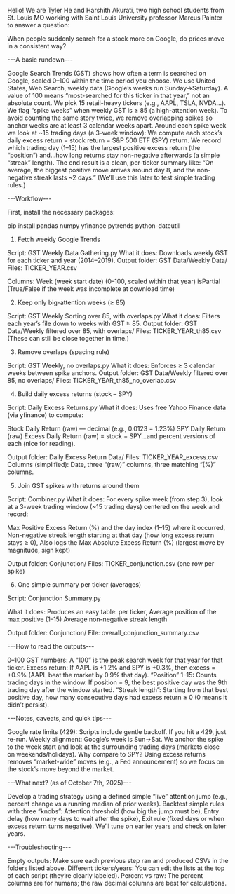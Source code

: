 Hello! We are Tyler He and Harshith Akurati, two high school students from St. Louis MO working with Saint Louis University professor Marcus Painter to answer a question: 

When people suddenly search for a stock more on Google, do prices move in a consistent way?



---A basic rundown---



Google Search Trends (GST) shows how often a term is searched on Google, scaled 0–100 within the time period you choose.
We use United States, Web Search, weekly data (Google’s weeks run Sunday→Saturday).
A value of 100 means “most-searched for this ticker in that year,” not an absolute count.
We pick 15 retail-heavy tickers (e.g., AAPL, TSLA, NVDA…).
We flag “spike weeks” when weekly GST is ≥ 85 (a high-attention week).
To avoid counting the same story twice, we remove overlapping spikes so anchor weeks are at least 3 calendar weeks apart.
Around each spike week we look at ~15 trading days (a 3-week window):
We compute each stock’s daily excess return = stock return − S&P 500 ETF (SPY) return.
We record which trading day (1–15) has the largest positive excess return (the “position”) and...how long returns stay non-negative afterwards (a simple “streak” length).
The end result is a clean, per-ticker summary like: “On average, the biggest positive move arrives around day 8, and the non-negative streak lasts ~2 days.” (We’ll use this later to test simple trading rules.)



---Workflow---



First, install the necessary packages:

pip install pandas numpy yfinance pytrends python-dateutil

1) Fetch weekly Google Trends

Script: GST Weekly Data Gathering.py
What it does: Downloads weekly GST for each ticker and year (2014–2019).
Output folder: GST Data/Weekly Data/
Files: TICKER_YEAR.csv

Columns:
Week (week start date)
<TICKER> (0–100, scaled within that year)
isPartial (True/False if the week was incomplete at download time)

2) Keep only big-attention weeks (≥ 85)

Script: GST Weekly Sorting over 85, with overlaps.py
What it does: Filters each year’s file down to weeks with GST ≥ 85.
Output folder: GST Data/Weekly filtered over 85, with overlaps/
Files: TICKER_YEAR_th85.csv
(These can still be close together in time.)

3) Remove overlaps (spacing rule)

Script: GST Weekly, no overlaps.py
What it does: Enforces ≥ 3 calendar weeks between spike anchors.
Output folder: GST Data/Weekly filtered over 85, no overlaps/
Files: TICKER_YEAR_th85_no_overlap.csv

4) Build daily excess returns (stock – SPY)

Script: Daily Excess Returns.py
What it does: Uses free Yahoo Finance data (via yfinance) to compute:

Stock Daily Return (raw) — decimal (e.g., 0.0123 = 1.23%)
SPY Daily Return (raw)
Excess Daily Return (raw) = stock − SPY...and percent versions of each (nice for reading).

Output folder: Daily Excess Return Data/
Files: TICKER_YEAR_excess.csv
Columns (simplified): Date, three “(raw)” columns, three matching “(%)” columns.

5) Join GST spikes with returns around them

Script: Combiner.py
What it does: For every spike week (from step 3), look at a 3-week trading window (~15 trading days) centered on the week and record:

Max Positive Excess Return (%) and the day index (1–15) where it occurred,
Non-negative streak length starting at that day (how long excess return stays ≥ 0),
Also logs the Max Absolute Excess Return (%) (largest move by magnitude, sign kept)

Output folder: Conjunction/
Files: TICKER_conjunction.csv (one row per spike)

6) One simple summary per ticker (averages)

Script: Conjunction Summary.py

What it does: Produces an easy table: per ticker,
Average position of the max positive (1–15)
Average non-negative streak length

Output folder: Conjunction/
File: overall_conjunction_summary.csv



---How to read the outputs---



0–100 GST numbers: A “100” is the peak search week for that year for that ticker.
Excess return: If AAPL is +1.2% and SPY is +0.3%, then excess = +0.9% (AAPL beat the market by 0.9% that day).
“Position” 1–15: Counts trading days in the window. If position = 9, the best positive day was the 9th trading day after the window started.
“Streak length”: Starting from that best positive day, how many consecutive days had excess return ≥ 0 (0 means it didn’t persist).



---Notes, caveats, and quick tips---



Google rate limits (429): Scripts include gentle backoff. If you hit a 429, just re-run.
Weekly alignment: Google’s week is Sun→Sat. We anchor the spike to the week start and look at the surrounding trading days (markets close on weekends/holidays).
Why compare to SPY? Using excess returns removes “market-wide” moves (e.g., a Fed announcement) so we focus on the stock’s move beyond the market.



---What next? (as of October 7th, 2025)---



Develop a trading strategy using a defined simple “live” attention jump (e.g., percent change vs a running median of prior weeks).
Backtest simple rules with three “knobs”:
Attention threshold (how big the jump must be),
Entry delay (how many days to wait after the spike),
Exit rule (fixed days or when excess return turns negative).
We’ll tune on earlier years and check on later years.



---Troubleshooting---

Empty outputs: Make sure each previous step ran and produced CSVs in the folders listed above.
Different tickers/years: You can edit the lists at the top of each script (they’re clearly labeled).
Percent vs raw: The percent columns are for humans; the raw decimal columns are best for calculations.
